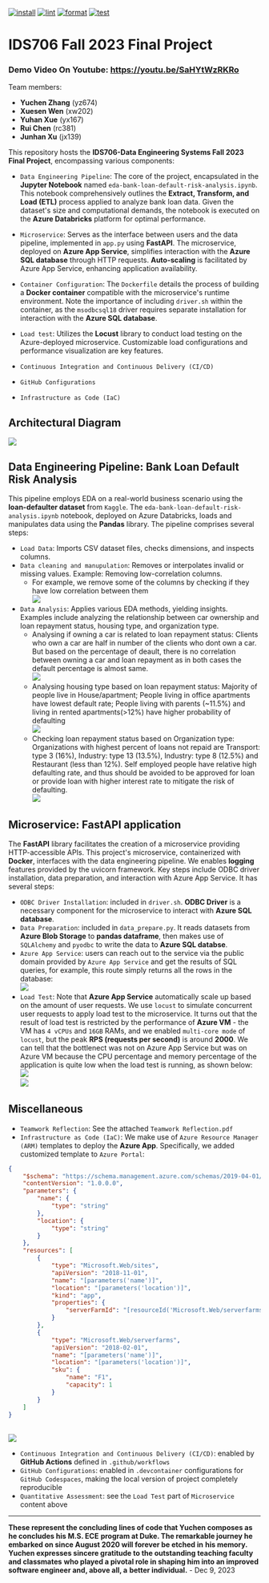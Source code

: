 [![install](https://github.com/nogibjj/IDS706_Fall2023_Final_Team_Project/actions/workflows/install.yml/badge.svg)](https://github.com/nogibjj/IDS706_Fall2023_Final_Team_Project/actions/workflows/install.yml)
[![lint](https://github.com/nogibjj/IDS706_Fall2023_Final_Team_Project/actions/workflows/lint.yml/badge.svg)](https://github.com/nogibjj/IDS706_Fall2023_Final_Team_Project/actions/workflows/lint.yml)
[![format](https://github.com/nogibjj/IDS706_Fall2023_Final_Team_Project/actions/workflows/format.yml/badge.svg)](https://github.com/nogibjj/IDS706_Fall2023_Final_Team_Project/actions/workflows/format.yml)
[![test](https://github.com/nogibjj/IDS706_Fall2023_Final_Team_Project/actions/workflows/test.yml/badge.svg)](https://github.com/nogibjj/IDS706_Fall2023_Final_Team_Project/actions/workflows/test.yml)
# IDS706 Fall 2023 Final Project

### Demo Video On Youtube: https://youtu.be/SaHYtWzRKRo

Team members: 
- **Yuchen Zhang** (yz674) 
- **Xuesen Wen** (xw202) 
- **Yuhan Xue** (yx167) 
- **Rui Chen** (rc381) 
- **Junhan Xu** (jx139)

This repository hosts the **IDS706-Data Engineering Systems Fall 2023 Final Project**, encompassing various components:

- ``Data Engineering Pipeline``: The core of the project, encapsulated in the **Jupyter Notebook** named ``eda-bank-loan-default-risk-analysis.ipynb``. This notebook comprehensively outlines the **Extract, Transform, and Load (ETL)** process applied to analyze bank loan data. Given the dataset's size and computational demands, the notebook is executed on the **Azure Databricks** platform for optimal performance.

- ``Microservice``: Serves as the interface between users and the data pipeline, implemented in ``app.py`` using **FastAPI**. The microservice, deployed on **Azure App Service**, simplifies interaction with the **Azure SQL database** through HTTP requests. **Auto-scaling** is facilitated by Azure App Service, enhancing application availability.

- ``Container Configuration``: The ``Dockerfile`` details the process of building a **Docker container** compatible with the microservice's runtime environment. Note the importance of including ``driver.sh`` within the container, as the ``msodbcsql18`` driver requires separate installation for interaction with the **Azure SQL database**.

- ``Load test``: Utilizes the **Locust** library to conduct load testing on the Azure-deployed microservice. Customizable load configurations and performance visualization are key features.

- ``Continuous Integration and Continuous Delivery (CI/CD)``

- ``GitHub Configurations``

- ``Infrastructure as Code (IaC)``

## Architectural Diagram
![](<img/Architectural Diagram.jpg>)

## Data Engineering Pipeline: Bank Loan Default Risk Analysis
This pipeline employs EDA on a real-world business scenario using the **loan-defaulter dataset** from ``Kaggle``. The ``eda-bank-loan-default-risk-analysis.ipynb`` notebook, deployed on Azure Databricks, loads and manipulates data using the **Pandas** library. The pipeline comprises several steps:
- ``Load Data``: Imports CSV dataset files, checks dimensions, and inspects columns.
- ``Data cleaning and manupulation``: Removes or interpolates invalid or missing values. Example: Removing low-correlation columns.
    - For example, we remove some of the columns by checking if they have low correlation between them <br>
    ![](img/pipeline_0.png)
- ``Data Analysis``: Applies various EDA methods, yielding insights. Examples include analyzing the relationship between car ownership and loan repayment status, housing type, and organization type.
    - Analysing if owning a car is related to loan repayment status: Clients who own a car are half in number of the clients who dont own a car. But based on the percentage of deault, there is no correlation between owning a car and loan repayment as in both cases the default percentage is almost same. <br>![](img/pipeline_1.png)
    - Analysing housing type based on loan repayment status: Majority of people live in House/apartment; People living in office apartments have lowest default rate; People living with parents (~11.5%) and living in rented apartments(>12%) have higher probability of defaulting <br>![](img/pipeline_2.png)
    - Checking loan repayment status based on Organization type: Organizations with highest percent of loans not repaid are Transport: type 3 (16%), Industry: type 13 (13.5%), Industry: type 8 (12.5%) and Restaurant (less than 12%). Self employed people have relative high defaulting rate, and thus should be avoided to be approved for loan or provide loan with higher interest rate to mitigate the risk of defaulting.<br>![](img/pipeline_3.png)

## Microservice: FastAPI application
The **FastAPI** library facilitates the creation of a microservice providing HTTP-accessible APIs. This project's microservice, containerized with **Docker**, interfaces with the data engineering pipeline. We enables **logging** features provided by the uvicorn framework. Key steps include ODBC driver installation, data preparation, and interaction with Azure App Service. It has several steps:
- ``ODBC Driver Installation``: included in ``driver.sh``. **ODBC Driver** is a necessary component for the microservice to interact with **Azure SQL database**.
- ``Data Preparation``: included in ``data_prepare.py``. It reads datasets from **Azure Blob Storage** to **pandas dataframe**, then makes use of ``SQLAlchemy`` and ``pyodbc`` to write the data to **Azure SQL databse**.
- ``Azure App Service``: users can reach out to the service via the public domain provided by ``Azure App Service`` and get the results of SQL queries, for example, this route simply returns all the rows in the database:<br>![](img/fastapi_1.png)
- ``Load Test``: Note that **Azure App Service** automatically scale up based on the amount of user requests. We use ``locust`` to simulate concurrent user requests to apply load test to the microservice. It turns out that the result of load test is restricted by the performance of **Azure VM** - the VM has ``4 vCPUs`` and ``16GB`` RAMs, and we enabled ``multi-core mode`` of ``locust``, but the peak **RPS (requests per second)** is around **2000**. We can tell that the bottlenect was not on Azure App Service but was on Azure VM because the CPU percentage and memory percentage of the application is quite low when the load test is running, as shown below:
<br>![](img/fastapi_2.png)<br>![](img/fastapi_3.png)

## Miscellaneous
- ``Teamwork Reflection``: See the attached ``Teamwork Reflection.pdf``
- ``Infrastructure as Code (IaC)``: We make use of ``Azure Resource Manager (ARM)`` templates to deploy the **Azure App**. Specifically, we added customized template to ``Azure Portal``: 
```json
{
    "$schema": "https://schema.management.azure.com/schemas/2019-04-01/deploymentTemplate.json#",
    "contentVersion": "1.0.0.0",
    "parameters": {
        "name": {
            "type": "string"
        },
        "location": {
            "type": "string"
        }
    },
    "resources": [
        {
            "type": "Microsoft.Web/sites",
            "apiVersion": "2018-11-01",
            "name": "[parameters('name')]",
            "location": "[parameters('location')]",
            "kind": "app",
            "properties": {
                "serverFarmId": "[resourceId('Microsoft.Web/serverfarms', parameters('name'))]"
            }
        },
        {
            "type": "Microsoft.Web/serverfarms",
            "apiVersion": "2018-02-01",
            "name": "[parameters('name')]",
            "location": "[parameters('location')]",
            "sku": {
                "name": "F1",
                "capacity": 1
            }
        }
    ]
}
```
<br>![](img/mis_1.png)
- ``Continuous Integration and Continuous Delivery (CI/CD)``: enabled by **GitHub Actions** defined in ``.github/workflows``
- ``GitHub Configurations``: enabled in ``.devcontainer`` configurations for ``GitHub Codespaces``, making the local version of project completely reproducible
- ``Quantitative Assessment``: see the ``Load Test`` part of ``Microservice`` content above

---------

**These represent the concluding lines of code that Yuchen composes as he concludes his M.S. ECE** **program at Duke. The remarkable journey he embarked on since August 2020 will forever be etched in** 
**his memory. Yuchen expresses sincere gratitude to the outstanding teaching faculty and classmates** **who played a pivotal role in shaping him into an improved software engineer and, above all, a** **better individual.** - Dec 9, 2023
